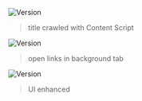 ![Version](https://img.shields.io/badge/version-0.1.0--beta.1-blue.svg?cacheSeconds=2592000)

> title crawled with Content Script
 
![Version](https://img.shields.io/badge/version-0.1.0--beta.2-blue.svg?cacheSeconds=2592000)

> open links in background tab

![Version](https://img.shields.io/badge/version-0.1.0--beta.3-blue.svg?cacheSeconds=2592000)
 
> UI enhanced 
 
 
 
 
 
